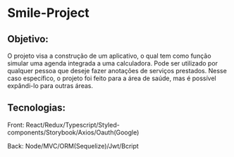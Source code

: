 # Smile-Project

## Objetivo:
 O projeto visa a construção de um aplicativo, o qual tem como função simular uma agenda integrada a uma calculadora.
 Pode ser utilizado por qualquer pessoa que deseje fazer anotações de serviços prestados.
 Nesse caso específico, o projeto foi feito para a área de saúde, mas é possível expândi-lo para outras áreas.

## Tecnologias:
 Front:
 React/Redux/Typescript/Styled-components/Storybook/Axios/Oauth(Google)

 Back:
 Node/MVC/ORM(Sequelize)/Jwt/Bcript
